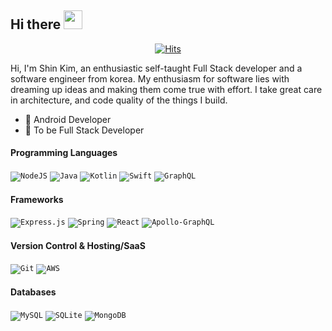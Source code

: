  Hi there <img src="https://media.giphy.com/media/hvRJCLFzcasrR4ia7z/giphy.gif" width="30px">
----
 <div align=center>

[![Hits](https://hits.seeyoufarm.com/api/count/incr/badge.svg?url=https%3A%2F%2Fgithub.com%2Fzzsza)](https://hits.seeyoufarm.com)

  </div>

Hi, I'm Shin Kim, an enthusiastic self-taught Full Stack developer and a software engineer from korea. My enthusiasm for
software lies with dreaming up ideas and making them come true with effort. I take great care in architecture, and code
quality of the things I build.

- 📱 Android Developer
- 👟 To be Full Stack Developer

#### Programming Languages

<code><img alt="NodeJS" src="https://img.shields.io/badge/node.js%20-%2343853D.svg?&style=for-the-badge&logo=node.js&logoColor=white"/></code>
<code><img alt="Java" src="https://img.shields.io/badge/java-%23ED8B00.svg?&style=for-the-badge&logo=java&logoColor=white"/></code>
<code><img alt="Kotlin" src="https://img.shields.io/badge/kotlin-%230095D5.svg?&style=for-the-badge&logo=kotlin&logoColor=white"/></code>
<code><img alt="Swift" src="https://img.shields.io/badge/swift-%23FA7343.svg?&style=for-the-badge&logo=swift&logoColor=white"/></code>
<code><img alt="GraphQL" src="https://img.shields.io/badge/-GraphQL-E10098?style=for-the-badge&logo=graphql"/></code>

#### Frameworks

<code><img alt="Express.js" src="https://img.shields.io/badge/express.js%20-%23404d59.svg?&style=for-the-badge"/></code>
<code><img alt="Spring" src="https://img.shields.io/badge/spring%20-%236DB33F.svg?&style=for-the-badge&logo=spring&logoColor=white"/></code>
<code><img alt="React" src="https://img.shields.io/badge/react%20-%2320232a.svg?&style=for-the-badge&logo=react&logoColor=%2361DAFB"/></code>
<code><img alt="Apollo-GraphQL" src="https://img.shields.io/badge/-Apollo%20GraphQL-311C87?style=for-the-badge&logo=apollo-graphql"/></code>

#### Version Control & Hosting/SaaS

<code><img alt="Git" src="https://img.shields.io/badge/git%20-%23F05033.svg?&style=for-the-badge&logo=git&logoColor=white"/></code>
<code><img alt="AWS" src="https://img.shields.io/badge/AWS%20-%23FF9900.svg?&style=for-the-badge&logo=amazon-aws&logoColor=white"/></code>

#### Databases

<code><img alt="MySQL" src="https://img.shields.io/badge/mysql-%2300f.svg?&style=for-the-badge&logo=mysql&logoColor=white"/></code>
<code><img alt="SQLite" src ="https://img.shields.io/badge/sqlite-%2307405e.svg?&style=for-the-badge&logo=sqlite&logoColor=white"/></code>
<code><img alt="MongoDB" src ="https://img.shields.io/badge/MongoDB-%234ea94b.svg?&style=for-the-badge&logo=mongodb&logoColor=white"/></code>
